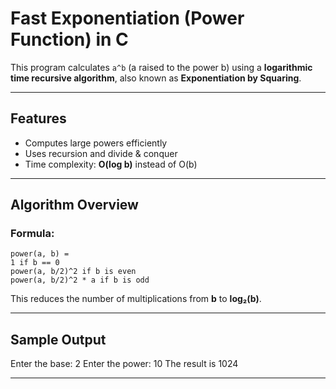 # Fast Exponentiation (Power Function) in C

This program calculates `a^b` (a raised to the power b) using a **logarithmic time recursive algorithm**, also known as **Exponentiation by Squaring**.

---

## Features

- Computes large powers efficiently
- Uses recursion and divide & conquer
- Time complexity: **O(log b)** instead of O(b)

---

## Algorithm Overview

### Formula:
```
power(a, b) =
1 if b == 0
power(a, b/2)^2 if b is even
power(a, b/2)^2 * a if b is odd
```

This reduces the number of multiplications from **b** to **log₂(b)**.

---

## Sample Output

Enter the base: 2
Enter the power: 10
The result is 1024

---
